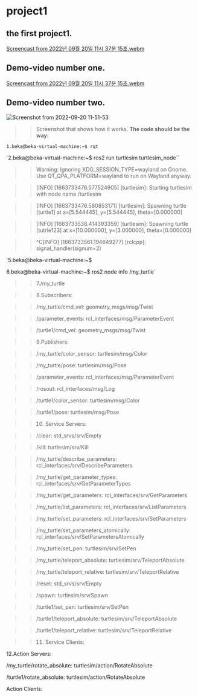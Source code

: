 # project1
## the first project1.

[Screencast from 2022년 09월 20일 11시 37분 15초.webm](https://user-images.githubusercontent.com/91641488/191155034-4bfc8091-f171-49de-ab67-3c5d331a4abc.webm)

## Demo-video number one.

[Screencast from 2022년 09월 20일 11시 37분 15초.webm](https://user-images.githubusercontent.com/91641488/191156770-54a3151d-fb6f-46b7-a352-c63734b97730.webm)

## Demo-video number two.
![Screenshot from 2022-09-20 11-51-53](https://user-images.githubusercontent.com/91641488/191156784-c74f9729-ecff-4208-9d3e-e0f75eb34bbb.png)

>>Screenshot that shows how it works.
>>**The code should be the way:**

`1.beka@beka-virtual-machine:~$ rqt`

`2.beka@beka-virtual-machine:~$ ros2 run turtlesim turtlesim_node``

>>Warning: Ignoring XDG_SESSION_TYPE=wayland on Gnome. Use QT_QPA_PLATFORM=wayland to run on Wayland anyway.

>>[INFO] [1663733476.577524905] [turtlesim]: Starting turtlesim with node name /turtlesim

>>[INFO] [1663733476.580853171] [turtlesim]: Spawning turtle [turtle1] at x=[5.544445], y=[5.544445], theta=[0.000000]

>>[INFO] [1663733538.414393359] [turtlesim]: Spawning turtle [tutrle123] at x=[10.000000], y=[3.000000], theta=[0.000000]

>>^C[INFO] [1663733561.194649277] [rclcpp]: signal_handler(signum=2)

`5.beka@beka-virtual-machine:~$

6.beka@beka-virtual-machine:~$ ros2 node info /my_turtle`

>>7./my_turtle

>>8.Subscribers:
   
  >> /my_turtle/cmd_vel: geometry_msgs/msg/Twist
   
  >> /parameter_events: rcl_interfaces/msg/ParameterEvent
   
   >> /turtle1/cmd_vel: geometry_msgs/msg/Twist

>> 9.Publishers:
   
  >> /my_turtle/color_sensor: turtlesim/msg/Color
   
  >> /my_turtle/pose: turtlesim/msg/Pose
   
  >> /parameter_events: rcl_interfaces/msg/ParameterEvent
   
  >> /rosout: rcl_interfaces/msg/Log
   
  >> /turtle1/color_sensor: turtlesim/msg/Color
   
  >> /turtle1/pose: turtlesim/msg/Pose

>> 10. Service Servers:
   
  >> /clear: std_srvs/srv/Empty
   
  >> /kill: turtlesim/srv/Kill
   
  >> /my_turtle/describe_parameters: rcl_interfaces/srv/DescribeParameters
   
  >> /my_turtle/get_parameter_types: rcl_interfaces/srv/GetParameterTypes
   
  >> /my_turtle/get_parameters: rcl_interfaces/srv/GetParameters
   
  >> /my_turtle/list_parameters: rcl_interfaces/srv/ListParameters
   
  >> /my_turtle/set_parameters: rcl_interfaces/srv/SetParameters
   
  >> /my_turtle/set_parameters_atomically: rcl_interfaces/srv/SetParametersAtomically
   
  >> /my_turtle/set_pen: turtlesim/srv/SetPen
   
  >> /my_turtle/teleport_absolute: turtlesim/srv/TeleportAbsolute
   
  >> /my_turtle/teleport_relative: turtlesim/srv/TeleportRelative
   
 >>  /reset: std_srvs/srv/Empty
   
  >> /spawn: turtlesim/srv/Spawn
   
  >> /turtle1/set_pen: turtlesim/srv/SetPen
   
  >> /turtle1/teleport_absolute: turtlesim/srv/TeleportAbsolute
   
  >> /turtle1/teleport_relative: turtlesim/srv/TeleportRelative


>> 11. Service Clients:


12.Action Servers:

/my_turtle/rotate_absolute: turtlesim/action/RotateAbsolute

/turtle1/rotate_absolute: turtlesim/action/RotateAbsolute

Action Clients:
